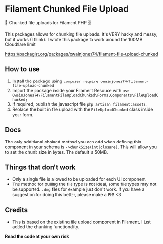 # Filament Chunked File Upload

📂 Chunked file uploads for Filament PHP 🗄️ 

This packages allows for chunking file uploads. It's VERY hacky and messy, but it works (I think). I wrote this package to work around the 100MB Cloudflare limit. 

https://packagist.org/packages/owainjones74/filament-file-upload-chunked

## How to use
1. Install the package using `composer require owainjones74/filament-file-upload-chunked`
2. Import the package inside your Filament Resouce with `use OwainJones74\FilamentFileUploadChunked\Forms\Components\FileUploadChunked;`
3. If required, publish the javascript file `php artisan filament:assets`.
4. Replace the built in file upload with the `FileUploadChunked` class inside your form.

## Docs
The only additional chained method you can add when defining this component in your schema is `->chunkSize(int|closure)`. This will allow you to set the chunk size in bytes. The default is 50MB.

## Things that don't work
- Only a single file is allowed to be uploaded for each UI component.
- The method for pulling the file type is not ideal, some file types may not be supported. `.dmg` files for example just don't work. If you have a suggestion for doing this better, please make a PR! <3

## Credits
- This is based on the existing file upload component in Filament, I just added the chunking functionality.

**Read the code at your own risk**
